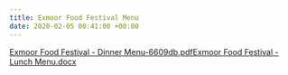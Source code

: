 ```yaml
---
title: Exmoor Food Festival Menu
date: 2020-02-05 00:41:00 +00:00
---
```


[Exmoor Food Festival - Dinner Menu-6609db.pdf](/uploads/Exmoor%20Food%20Festival%20-%20Dinner%20Menu-6609db.pdf)[Exmoor Food Festival - Lunch Menu.docx](/uploads/Exmoor%20Food%20Festival%20-%20Lunch%20Menu.docx)